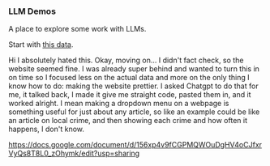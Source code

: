 ### LLM Demos

A place to explore some work with LLMs.

Start with [this data](https://raw.githubusercontent.com/dwillis/jour405/refs/heads/main/data/md_pres_county.csv).

Hi I absolutely hated this. Okay, moving on...
I didn't fact check, so the website seemed fine. I was already super behind and wanted to turn this in on time so I focused less on the actual data and more on the only thing I know how to do: making the website prettier.
I asked Chatgpt to do that for me, it talked back, I made it give me straight code, pasted them in, and it worked alright. 
I mean making a dropdown menu on a webpage is something useful for just about any article, so like an example could be like an article on local crime, and then showing each crime and how often it happens, I don't know.

https://docs.google.com/document/d/156xp4v9fCGPMQWOuDgHV4oCJfxrVyQs8T8L0_zOhymk/edit?usp=sharing 